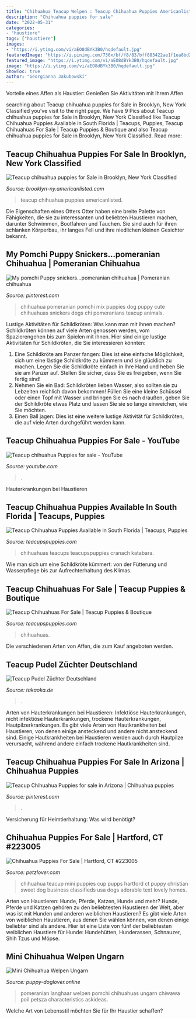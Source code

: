 ```yaml
---
title: "Chihuahua Teacup Welpen : Teacup Chihuahua Puppies Americanlisted"
description: "Chihuahua puppies for sale"
date: "2022-05-31"
categories:
- "haustiere"
tags: ["haustiere"]
images:
- "https://i.ytimg.com/vi/aEO8dBYk3B0/hqdefault.jpg"
featuredImage: "https://i.pinimg.com/736x/bf/f8/83/bff883422ae1f1ea8bd24242ab29cf37.jpg"
featured_image: "https://i.ytimg.com/vi/aEO8dBYk3B0/hqdefault.jpg"
image: "https://i.ytimg.com/vi/aEO8dBYk3B0/hqdefault.jpg"
ShowToc: true
author: "Georgianna Jakubowski"
---
```



Vorteile eines Affen als Haustier: Genießen Sie Aktivitäten mit Ihrem Affen

	

		
searching about Teacup chihuahua puppies for Sale in Brooklyn, New York Classified you've visit to the right page. We have 9 Pics about Teacup chihuahua puppies for Sale in Brooklyn, New York Classified like Teacup Chihuahua Puppies Available in South Florida | Teacups, Puppies, Teacup Chihuahuas For Sale | Teacup Puppies &amp; Boutique and also Teacup chihuahua puppies for Sale in Brooklyn, New York Classified. Read more:
		
    
## Teacup Chihuahua Puppies For Sale In Brooklyn, New York Classified

<img loading=lazy src="https://images1.americanlisted.com/nlarge/teacup-chihuahua-puppies-americanlisted_48658435.jpg" onerror="this.onerror=null;this.src='https://tse4.mm.bing.net/th?id=OIP.LadW53dGWhEgz4qjbjLMkQAAAA&amp;pid=15.1';" alt="Teacup chihuahua puppies for Sale in Brooklyn, New York Classified">

_Source: brooklyn-ny.americanlisted.com_

>teacup chihuahua puppies americanlisted. 

	

Die Eigenschaften eines Otters
Otter haben eine breite Palette von Fähigkeiten, die sie zu interessanten und beliebten Haustieren machen, darunter Schwimmen, Bootfahren und Tauchen. Sie sind auch für ihren schlanken Körperbau, ihr langes Fell und ihre niedlichen kleinen Gesichter bekannt.

    
## My Pomchi Puppy Snickers...pomeranian Chihuahua | Pomeranian Chihuahua

<img loading=lazy src="https://i.pinimg.com/736x/74/5a/75/745a758e1daf040886b43d369d70d1df--pomchi-chihuahua-pomeranian.jpg" onerror="this.onerror=null;this.src='https://tse3.mm.bing.net/th?id=OIP.O2yzXiqqBzYdRp0-jJsk8AHaLG&amp;pid=15.1';" alt="My pomchi Puppy snickers...pomeranian chihuahua | Pomeranian chihuahua">

_Source: pinterest.com_

>chihuahua pomeranian pomchi mix puppies dog puppy cute chihuahuas snickers dogs chi pomeranians teacup animals. 

	

Lustige Aktivitäten für Schildkröten: Was kann man mit ihnen machen?
Schildkröten können auf viele Arten genossen werden, vom Spazierengehen bis zum Spielen mit ihnen. Hier sind einige lustige Aktivitäten für Schildkröten, die Sie interessieren könnten:
1. Eine Schildkröte am Panzer fangen: Dies ist eine einfache Möglichkeit, sich um eine lästige Schildkröte zu kümmern und sie glücklich zu machen. Legen Sie die Schildkröte einfach in Ihre Hand und heben Sie sie am Panzer auf. Stellen Sie sicher, dass Sie es freigeben, wenn Sie fertig sind!
2. Nehmen Sie ein Bad: Schildkröten lieben Wasser, also sollten sie zu Lebzeiten reichlich davon bekommen! Füllen Sie eine kleine Schüssel oder einen Topf mit Wasser und bringen Sie es nach draußen, geben Sie der Schildkröte etwas Platz und lassen Sie sie so lange einweichen, wie Sie möchten.
3. Einen Ball jagen: Dies ist eine weitere lustige Aktivität für Schildkröten, die auf viele Arten durchgeführt werden kann.

    
## Teacup Chihuahua Puppies For Sale - YouTube

<img loading=lazy src="https://i.ytimg.com/vi/aEO8dBYk3B0/hqdefault.jpg" onerror="this.onerror=null;this.src='https://tse1.mm.bing.net/th?id=OIP.AFW23nKbZCR3FpfiUdAztwHaFj&amp;pid=15.1';" alt="Teacup chihuahua Puppies for sale - YouTube">

_Source: youtube.com_

>. 

	

Hauterkrankungen bei Haustieren

    
## Teacup Chihuahua Puppies Available In South Florida | Teacups, Puppies

<img loading=lazy src="https://www.teacupspuppies.com/wp-content/uploads/2016/08/teacup-chihuahua-221-a1.jpg" onerror="this.onerror=null;this.src='https://tse3.mm.bing.net/th?id=OIP.GNResAZBPY59kAKcwK8UyQHaKX&amp;pid=15.1';" alt="Teacup Chihuahua Puppies Available in South Florida | Teacups, Puppies">

_Source: teacupspuppies.com_

>chihuahuas teacups teacupspuppies cranach katabara. 

	

Wie man sich um eine Schildkröte kümmert: von der Fütterung und Wasserpflege bis zur Aufrechterhaltung des Klimas.

    
## Teacup Chihuahuas For Sale | Teacup Puppies &amp; Boutique

<img loading=lazy src="https://www.teacupspuppies.com/wp-content/uploads/2020/01/teacup-chihuahua-puppy-for-sale-teacup-puppies-036-a.jpg" onerror="this.onerror=null;this.src='https://tse2.mm.bing.net/th?id=OIP.WavKnr7Nh57yi6gUbUWIzAHaKX&amp;pid=15.1';" alt="Teacup Chihuahuas For Sale | Teacup Puppies &amp; Boutique">

_Source: teacupspuppies.com_

>chihuahuas. 

	

Die verschiedenen Arten von Affen, die zum Kauf angeboten werden.

    
## Teacup Pudel Züchter Deutschland

<img loading=lazy src="http://www.takaoka.de/.cm4all/uproc.php/0/Pudel/.IMG_5711.JPG/picture-1200?_=16f89e3b4ed" onerror="this.onerror=null;this.src='https://tse1.mm.bing.net/th?id=OIP.3KYLewueo6mYblj-Kvq0QAHaNT&amp;pid=15.1';" alt="Teacup Pudel Züchter Deutschland">

_Source: takaoka.de_

>. 

	

Arten von Hauterkrankungen bei Haustieren: Infektiöse Hauterkrankungen, nicht infektiöse Hauterkrankungen, trockene Hauterkrankungen, Hautpilzerkrankungen.
Es gibt viele Arten von Hautkrankheiten bei Haustieren, von denen einige ansteckend und andere nicht ansteckend sind. Einige Hautkrankheiten bei Haustieren werden auch durch Hautpilze verursacht, während andere einfach trockene Hautkrankheiten sind.

    
## Teacup Chihuahua Puppies For Sale In Arizona | Chihuahua Puppies

<img loading=lazy src="https://i.pinimg.com/736x/bf/f8/83/bff883422ae1f1ea8bd24242ab29cf37.jpg" onerror="this.onerror=null;this.src='https://tse1.mm.bing.net/th?id=OIP.dODbrIV943zRUcliM_rqjgAAAA&amp;pid=15.1';" alt="Teacup Chihuahua Puppies for sale in Arizona | Chihuahua puppies">

_Source: pinterest.com_

>. 

	

Versicherung für Heimtierhaltung: Was wird benötigt?

    
## Chihuahua Puppies For Sale | Hartford, CT #223005

<img loading=lazy src="https://cdn.fotofits.com/petzlover/gallery/img/l/chihuahua-486344.jpg" onerror="this.onerror=null;this.src='https://tse1.mm.bing.net/th?id=OIP.YCUX6nrLXKC2l-QAwLEXJQHaFq&amp;pid=15.1';" alt="Chihuahua Puppies For Sale | Hartford, CT #223005">

_Source: petzlover.com_

>chihuahua teacup mini puppies cup pupps hartford ct puppy christian sweet dog business classifieds usa dogs adorable text lovely homes. 

	

Arten von Haustieren: Hunde, Pferde, Katzen, Hunde und mehr?
Hunde, Pferde und Katzen gehören zu den beliebtesten Haustieren der Welt, aber was ist mit Hunden und anderen weiblichen Haustieren? Es gibt viele Arten von weiblichen Haustieren, aus denen Sie wählen können, von denen einige beliebter sind als andere. Hier ist eine Liste von fünf der beliebtesten weiblichen Haustiere für Hunde: Hundehütten, Hunderassen, Schnauzer, Shih Tzus und Möpse.

    
## Mini Chihuahua Welpen Ungarn

<img loading=lazy src="https://i.pinimg.com/originals/3c/36/ab/3c36ab39f3555842032dec3a3d170eef.jpg" onerror="this.onerror=null;this.src='https://tse3.mm.bing.net/th?id=OIP.nlE9aPSwqxl9ol_aSObtTwHaE9&amp;pid=15.1';" alt="Mini Chihuahua Welpen Ungarn">

_Source: puppy-doglover.online_

>pomeranian langhaar welpen pomchi chihuahuas ungarn chiwawa poil petsza characteristics askideas. 

	

Welche Art von Lebensstil möchten Sie für Ihr Haustier schaffen?

